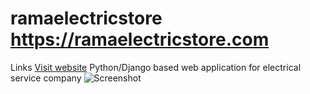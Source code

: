 # ramaelectricstore  https://ramaelectricstore.com
Links [Visit website](https://ramaelectricstore.com)
Python/Django based web application for electrical service company 
![Screenshot](screenshot(294).png)
